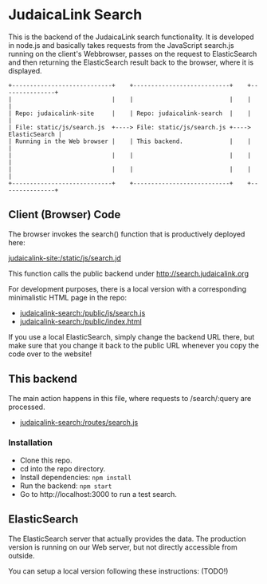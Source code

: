 JudaicaLink Search
==================

This is the backend of the JudaicaLink search functionality. It is developed in
node.js and basically takes requests from the JavaScript search.js running on
the client's Webbrowser, passes on the request to ElasticSearch and then
returning the ElasticSearch result back to the browser, where it is displayed.


    +----------------------------+    +---------------------------+    +---------------+
    |                            |    |                           |    |               |
    | Repo: judaicalink-site     |    | Repo: judaicalink-search  |    |               |
    | File: static/js/search.js  +----> File: static/js/search.js +----> ElasticSearch |
    | Running in the Web browser |    | This backend.             |    |               |
    |                            |    |                           |    |               |
    |                            |    |                           |    |               |
    +----------------------------+    +---------------------------+    +---------------+

## Client (Browser) Code

The browser invokes the search() function that is productively deployed here:

[judaicalink-site:/static/js/search.jd](https://github.com/wisslab/judaicalink-site/blob/master/static/js/search.js)

This function calls the public backend under http://search.judaicalink.org

For development purposes, there is a local version with a corresponding
minimalistic HTML page in the repo:

- [judaicalink-search:/public/js/search.js](https://github.com/wisslab/judaicalink-search/blob/master/public/js/search.js)
- [judaicalink-search:/public/index.html](https://github.com/wisslab/judaicalink-search/blob/master/public/index.html)

If you use a local ElasticSearch, simply change the backend URL there, but
make sure that you change it back to the public URL whenever you copy the code
over to the website!

## This backend 

The main action happens in this file, where requests to /search/:query are
processed.

- [judaicalink-search:/routes/search.js](https://github.com/wisslab/judaicalink-search/blob/master/routes/search.js)

### Installation

- Clone this repo.
- cd into the repo directory.
- Install dependencies: `npm install`
- Run the backend: `npm start`
- Go to http://localhost:3000 to run a test search.

## ElasticSearch

The ElasticSearch server that actually provides the data. The production
version is running on our Web server, but not directly accessible from outside.

You can setup a local version following these instructions: (TODO!)
